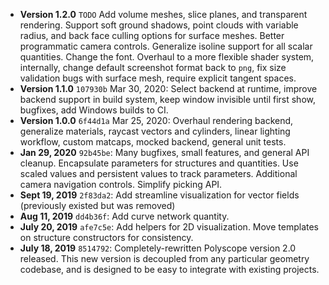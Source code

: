 - **Version 1.2.0** `TODO` Add volume meshes, slice planes, and transparent rendering. Support soft ground shadows, point clouds with variable radius, and back face culling options for surface meshes. Better programmatic camera controls. Generalize isoline support for all scalar quantities. Change the font.  Overhaul to a more flexible shader system, internally, change default screenshot format back to `png`, fix size validation bugs with surface mesh, require explicit tangent spaces.
- **Version 1.1.0** `107930b` Mar 30, 2020: Select backend at runtime, improve backend support in build system,  keep window invisible until first show, bugfixes, add Windows builds to CI.
- **Version 1.0.0** `6f44d1a` Mar 25, 2020: Overhaul rendering backend, generalize materials, raycast vectors and cylinders, linear lighting workflow, custom matcaps, mocked backend, general unit tests.
- **Jan 29, 2020** `92b45be`: Many bugfixes, small features, and general API cleanup.  Encapsulate parameters for structures and quantities.  Use scaled values and persistent values to track parameters.  Additional camera navigation controls.  Simplify picking API.
- **Sept 19, 2019** `2f83da2`: Add streamline visualization for vector fields (previously existed but was removed)
- **Aug 11, 2019** `dd4b36f`: Add curve network quantity.
- **July 20, 2019** `afe7c5e`: Add helpers for 2D visualization. Move templates on structure constructors for consistency.
- **July 18, 2019** `8514792`: Completely-rewritten Polyscope version 2.0 released. This new version is decoupled from any particular geometry codebase, and is designed to be easy to integrate with existing projects.
